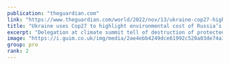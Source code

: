 ```yaml
---
publication: "theguardian.com"
link: "https://www.theguardian.com/world/2022/nov/13/ukraine-cop27-highlight-environmental-cost-russia-war"
title: "Ukraine uses Cop27 to highlight environmental cost of Russia’s war"
excerpt: "Delegation at climate summit tell of destruction of protected areas and carbon toll of invasion and rebuilding"
image: "https://i.guim.co.uk/img/media/2ae4ebb4249dce61992c520a03de74a1aaa4bb86/0_62_3000_1800/master/3000.jpg?width=1200&height=630&quality=85&auto=format&fit=crop&overlay-align=bottom%2Cleft&overlay-width=100p&overlay-base64=L2ltZy9zdGF0aWMvb3ZlcmxheXMvdGctZGVmYXVsdC5wbmc&enable=upscale&s=351c29106005c41d4d099f558c8b46fe"
group: pro
rank: 2
---
```

